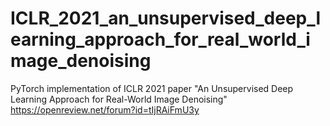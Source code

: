 # ICLR_2021_an_unsupervised_deep_learning_approach_for_real_world_image_denoising

PyTorch implementation of ICLR 2021 paper "An Unsupervised Deep Learning Approach for Real-World Image Denoising" \
https://openreview.net/forum?id=tIjRAiFmU3y
